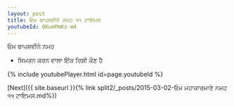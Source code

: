 ```yaml
---
layout: post
title: ਓਮ ਥਾਪਸਵੀਨੇ ਨਮਹ ੧੧ ਟਾਇਮਸ
youtubeId: 0KumPmKz-m4
---
```

 
 
 ਓਮ ਥਾਪਸਵੀਨੇ ਨਮਹ  
 
 -  ਸਿਮਰਨ ਕਰਨ ਵਾਲਾ ਇੱਕ ਰਿਸ਼ੀ ਕੌਣ ਹੈ 
 
  
 
  
 
 
 
 
 
 


{% include youtubePlayer.html id=page.youtubeId %}
 
[Next]({{ site.baseurl }}{% link  split2/_posts/2015-03-02-ਓਮ ਮਹਾਕਾਰਮਾਣੇ ਨਮਹ ੧੧ ਟਾਇਮਸ.md%})
 

